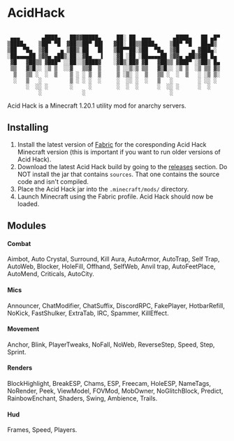 # AcidHack

```

 ▄▄▄       ▄████▄   ██▓▓█████▄     ██░ ██  ▄▄▄       ▄████▄   ██ ▄█▀
▒████▄    ▒██▀ ▀█  ▓██▒▒██▀ ██▌   ▓██░ ██▒▒████▄    ▒██▀ ▀█   ██▄█▒ 
▒██  ▀█▄  ▒▓█    ▄ ▒██▒░██   █▌   ▒██▀▀██░▒██  ▀█▄  ▒▓█    ▄ ▓███▄░ 
░██▄▄▄▄██ ▒▓▓▄ ▄██▒░██░░▓█▄   ▌   ░▓█ ░██ ░██▄▄▄▄██ ▒▓▓▄ ▄██▒▓██ █▄ 
 ▓█   ▓██▒▒ ▓███▀ ░░██░░▒████▓    ░▓█▒░██▓ ▓█   ▓██▒▒ ▓███▀ ░▒██▒ █▄
 ▒▒   ▓▒█░░ ░▒ ▒  ░░▓   ▒▒▓  ▒     ▒ ░░▒░▒ ▒▒   ▓▒█░░ ░▒ ▒  ░▒ ▒▒ ▓▒
  ▒   ▒▒ ░  ░  ▒    ▒ ░ ░ ▒  ▒     ▒ ░▒░ ░  ▒   ▒▒ ░  ░  ▒   ░ ░▒ ▒░
  ░   ▒   ░         ▒ ░ ░ ░  ░     ░  ░░ ░  ░   ▒   ░        ░ ░░ ░ 
      ░  ░░ ░       ░     ░        ░  ░  ░      ░  ░░ ░      ░  ░   
          ░             ░                           ░               

```

Acid Hack is a Minecraft 1.20.1 utility mod for anarchy servers.

## Installing

1. Install the latest version of [Fabric](https://fabricmc.net/use/installer/) for the coresponding 
Acid Hack Minecraft version (this is important if you want to run older versions of Acid Hack).
2. Download the latest Acid Hack build by going to the [releases](https://github.com/acid1212/AcidHack/releases) section.
Do NOT install the jar that contains `sources`. That one contains the source code and isn't compiled.
3. Place the Acid Hack jar into the `.minecraft/mods/` directory.
4. Launch Minecraft using the Fabric profile. Acid Hack should now be loaded.

## Modules

#### Combat

Aimbot,
Auto Crystal,
Surround,
Kill Aura,
AutoArmor,
AutoTrap,
Self Trap,
AutoWeb,
Blocker,
HoleFill,
Offhand,
SelfWeb,
Anvil trap,
AutoFeetPlace,
AutoMend,
Criticals,
AutoCity.

#### Mics

Announcer,
ChatModifier,
ChatSuffix,
DiscordRPC,
FakePlayer,
HotbarRefill,
NoKick,
FastShulker,
ExtraTab,
IRC,
Spammer,
KillEffect.


#### Movement

Anchor,
Blink,
PlayerTweaks,
NoFall,
NoWeb,
ReverseStep,
Speed,
Step,
Sprint.

#### Renders

BlockHighlight,
BreakESP,
Chams,
ESP,
Freecam,
HoleESP,
NameTags,
NoRender,
Peek,
ViewModel,
FOVMod,
MobOwner,
NoGlitchBlock,
Predict,
RainbowEnchant,
Shaders,
Swing,
Ambience,
Trails.

#### Hud

Frames,
Speed,
Players.







